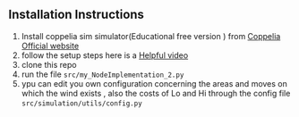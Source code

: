 ## Installation Instructions
1. Install coppelia sim simulator(Educational free version ) from [Coppelia Official website ](https://www.coppeliarobotics.com/#download)
2. follow the setup steps here is a [Helpful video](https://www.youtube.com/watch?v=lBl26fiRPJI)
3. clone this repo
4. run the file `src/my_NodeImplementation_2.py`
5. ypu can edit you own configuration concerning the areas and moves on which the wind exists , also the costs of Lo and Hi through the config file `src/simulation/utils/config.py`


